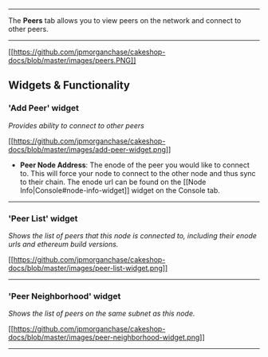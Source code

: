 ***
The **Peers** tab allows you to view peers on the network and connect to other peers.
***
[[https://github.com/jpmorganchase/cakeshop-docs/blob/master/images/peers.PNG]]
## Widgets & Functionality

### 'Add Peer' widget
<em> Provides ability to connect to other peers</em>

[[https://github.com/jpmorganchase/cakeshop-docs/blob/master/images/add-peer-widget.png]]

* **Peer Node Address**: The enode of the peer you would like to connect to. This will force your node to connect to the other node and thus sync to their chain. The enode url can be found on the [[Node Info|Console#node-info-widget]] widget on the Console tab.

***

### 'Peer List' widget
<em> Shows the list of peers that this node is connected to, including their enode urls and ethereum build versions.</em>

[[https://github.com/jpmorganchase/cakeshop-docs/blob/master/images/peer-list-widget.png]]

***

### 'Peer Neighborhood' widget
<em> Shows the list of peers on the same subnet as this node.</em>

[[https://github.com/jpmorganchase/cakeshop-docs/blob/master/images/peer-neighborhood-widget.png]]

***